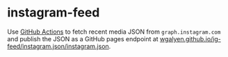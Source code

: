 # instagram-feed

Use [GitHub Actions](https://github.com/wgalyen/ig-feed/actions/workflows/main.yaml) to fetch recent media JSON from `graph.instagram.com` and publish the JSON as a GitHub pages endpoint at [wgalyen.github.io/ig-feed/instagram.json/instagram.json](wgalyen.github.io/ig-feed/instagram.json/instagram.json).